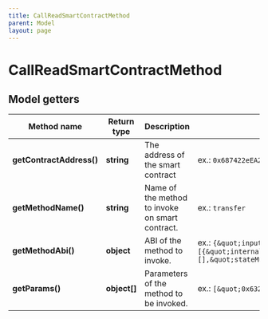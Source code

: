 ```yaml
---
title: CallReadSmartContractMethod
parent: Model
layout: page
---
```


# CallReadSmartContractMethod

## Model getters

Method name | Return type | Description | Notes
------------ | ------------- | ------------- | -------------
**getContractAddress()** | **string** | The address of the smart contract | ex.: `0x687422eEA2cB73B5d3e242bA5456b782919AFc85`
**getMethodName()** | **string** | Name of the method to invoke on smart contract. | ex.: `transfer`
**getMethodAbi()** | **object** | ABI of the method to invoke. | ex.: `{&quot;inputs&quot;:[{&quot;internalType&quot;:&quot;uint256&quot;,&quot;name&quot;:&quot;amount&quot;,&quot;type&quot;:&quot;uint256&quot;}],&quot;name&quot;:&quot;stake&quot;,&quot;outputs&quot;:[],&quot;stateMutability&quot;:&quot;nonpayable&quot;,&quot;type&quot;:&quot;function&quot;}`
**getParams()** | **object[]** | Parameters of the method to be invoked. | ex.: `[&quot;0x632&quot;]`

